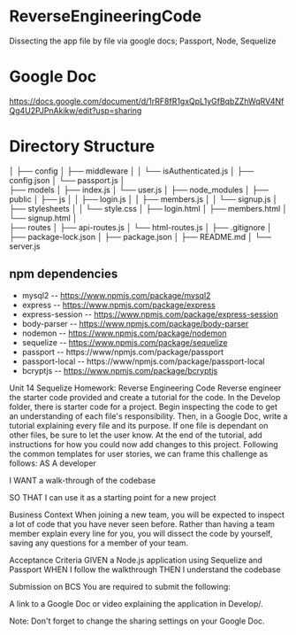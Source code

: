 # ReverseEngineeringCode
Dissecting the app file by file via google docs; Passport, Node, Sequelize


# Google Doc
https://docs.google.com/document/d/1rRF8fR1gxQpL1yGfBqbZZhWqRV4NfQg4U2PJPnAkikw/edit?usp=sharing


# Directory Structure

│ 
├── config
│   ├── middleware
│   │   └── isAuthenticated.js
│   ├── config.json
│   └── passport.js 
│         
├── models
│   ├── index.js
│   └── user.js
│ 
├── node_modules
│
├── public
│   ├── js
│   │   ├── login.js
│   │   ├── members.js
│   │   └── signup.js
│   ├── stylesheets
│   │   └── style.css
│   ├── login.html
│   ├── members.html
│   └── signup.html
│         
├── routes
│   ├── api-routes.js
│   └── html-routes.js
│ 
├── .gitignore
│ 
├── package-lock.json
│ 
├── package.json
│
├── README.md
│
└── server.js

## npm dependencies

- mysql2 -- https://www.npmjs.com/package/mysql2
- express -- https://www.npmjs.com/package/express
- express-session -- https://www.npmjs.com/package/express-session
- body-parser -- https://www.npmjs.com/package/body-parser
- nodemon -- https://www.npmjs.com/package/nodemon
- sequelize -- https://www.npmjs.com/package/sequelize
- passport -- https://www/npmjs.com/package/passport
- passport-local -- https://www/npmjs.com/package/passport-local
- bcryptjs -- https://www.npmjs.com/package/bcryptjs

Unit 14 Sequelize Homework: Reverse Engineering Code
Reverse engineer the starter code provided and create a tutorial for the code.
In the Develop folder, there is starter code for a project. Begin inspecting the code to get an understanding of each file's responsibility. Then, in a Google Doc, write a tutorial explaining every file and its purpose. If one file is dependant on other files, be sure to let the user know.
At the end of the tutorial, add instructions for how you could now add changes to this project.
Following the common templates for user stories, we can frame this challenge as follows:
AS A developer

I WANT a walk-through of the codebase

SO THAT I can use it as a starting point for a new project

Business Context
When joining a new team, you will be expected to inspect a lot of code that you have never seen before. Rather than having a team member explain every line for you, you will dissect the code by yourself, saving any questions for a member of your team.

Acceptance Criteria
GIVEN a Node.js application using Sequelize and Passport
WHEN I follow the walkthrough
THEN I understand the codebase


Submission on BCS
You are required to submit the following:

A link to a Google Doc or video explaining the application in Develop/.

Note: Don't forget to change the sharing settings on your Google Doc.